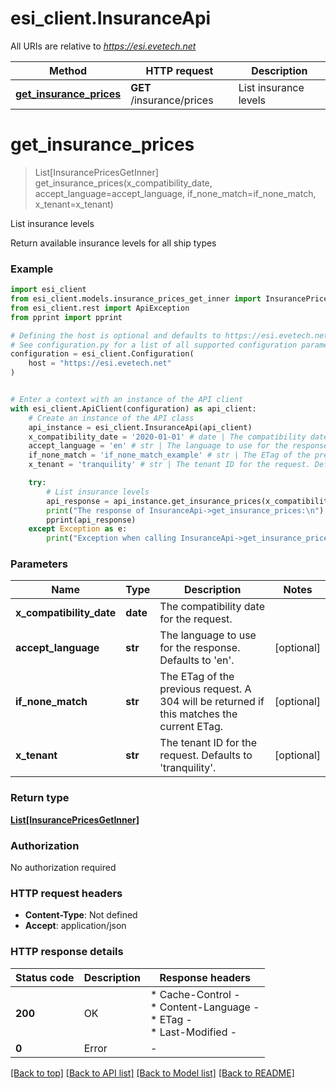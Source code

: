 # esi_client.InsuranceApi

All URIs are relative to *https://esi.evetech.net*

Method | HTTP request | Description
------------- | ------------- | -------------
[**get_insurance_prices**](InsuranceApi.md#get_insurance_prices) | **GET** /insurance/prices | List insurance levels


# **get_insurance_prices**
> List[InsurancePricesGetInner] get_insurance_prices(x_compatibility_date, accept_language=accept_language, if_none_match=if_none_match, x_tenant=x_tenant)

List insurance levels

Return available insurance levels for all ship types

### Example


```python
import esi_client
from esi_client.models.insurance_prices_get_inner import InsurancePricesGetInner
from esi_client.rest import ApiException
from pprint import pprint

# Defining the host is optional and defaults to https://esi.evetech.net
# See configuration.py for a list of all supported configuration parameters.
configuration = esi_client.Configuration(
    host = "https://esi.evetech.net"
)


# Enter a context with an instance of the API client
with esi_client.ApiClient(configuration) as api_client:
    # Create an instance of the API class
    api_instance = esi_client.InsuranceApi(api_client)
    x_compatibility_date = '2020-01-01' # date | The compatibility date for the request.
    accept_language = 'en' # str | The language to use for the response. Defaults to 'en'. (optional)
    if_none_match = 'if_none_match_example' # str | The ETag of the previous request. A 304 will be returned if this matches the current ETag. (optional)
    x_tenant = 'tranquility' # str | The tenant ID for the request. Defaults to 'tranquility'. (optional)

    try:
        # List insurance levels
        api_response = api_instance.get_insurance_prices(x_compatibility_date, accept_language=accept_language, if_none_match=if_none_match, x_tenant=x_tenant)
        print("The response of InsuranceApi->get_insurance_prices:\n")
        pprint(api_response)
    except Exception as e:
        print("Exception when calling InsuranceApi->get_insurance_prices: %s\n" % e)
```



### Parameters


Name | Type | Description  | Notes
------------- | ------------- | ------------- | -------------
 **x_compatibility_date** | **date**| The compatibility date for the request. | 
 **accept_language** | **str**| The language to use for the response. Defaults to &#39;en&#39;. | [optional] 
 **if_none_match** | **str**| The ETag of the previous request. A 304 will be returned if this matches the current ETag. | [optional] 
 **x_tenant** | **str**| The tenant ID for the request. Defaults to &#39;tranquility&#39;. | [optional] 

### Return type

[**List[InsurancePricesGetInner]**](InsurancePricesGetInner.md)

### Authorization

No authorization required

### HTTP request headers

 - **Content-Type**: Not defined
 - **Accept**: application/json

### HTTP response details

| Status code | Description | Response headers |
|-------------|-------------|------------------|
**200** | OK |  * Cache-Control -  <br>  * Content-Language -  <br>  * ETag -  <br>  * Last-Modified -  <br>  |
**0** | Error |  -  |

[[Back to top]](#) [[Back to API list]](../README.md#documentation-for-api-endpoints) [[Back to Model list]](../README.md#documentation-for-models) [[Back to README]](../README.md)

